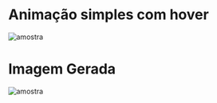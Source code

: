 # Animação simples com hover

![amostra](https://user-images.githubusercontent.com/30128774/28541682-4bbdac60-7090-11e7-95c4-32444d609f49.jpg)

# Imagem Gerada

![amostra](https://github.com/matefs/Simples/blob/master/Exemplo%20gerar%20imagem%20php.png)
